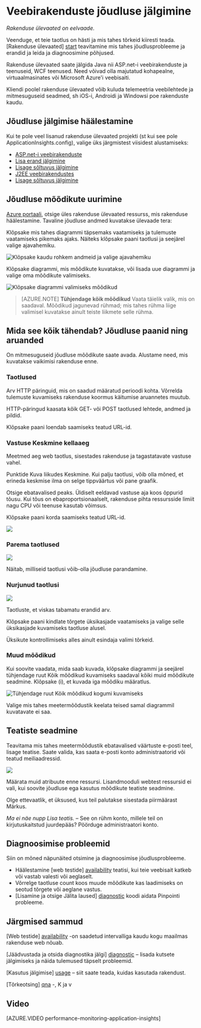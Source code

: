 <properties 
    pageTitle="Jälgida oma rakenduse seisundi ja rakenduse ülevaated kasutus" 
    description="Alustamine rakenduse ülevaated. Analüüsimine kasutus, kättesaadavus ja teie asutusesisese või Microsoft Azure'i rakenduste jõudlust." 
    services="application-insights" 
    documentationCenter=""
    authors="alancameronwills" 
    manager="douge"/>

<tags 
    ms.service="application-insights" 
    ms.workload="tbd" 
    ms.tgt_pltfrm="ibiza" 
    ms.devlang="na" 
    ms.topic="article" 
    ms.date="11/25/2015" 
    ms.author="awills"/>
 
# <a name="monitor-performance-in-web-applications"></a>Veebirakenduste jõudluse jälgimine

*Rakenduse ülevaated on eelvaade.*


Veenduge, et teie taotlus on hästi ja mis tahes tõrkeid kiiresti teada. [Rakenduse ülevaated] [ start] teavitamine mis tahes jõudlusprobleeme ja erandid ja leida ja diagnoosimine põhjused.

Rakenduse ülevaated saate jälgida Java nii ASP.net-i veebirakenduste ja teenuseid, WCF teenused. Need võivad olla majutatud kohapealne, virtuaalmasinates või Microsoft Azure'i veebisaiti. 

Kliendi poolel rakenduse ülevaated võib kuluda telemeetria veebilehtede ja mitmesuguseid seadmed, sh iOS-i, Androidi ja Windowsi poe rakenduste kaudu.


## <a name="setup"></a>Jõudluse jälgimise häälestamine

Kui te pole veel lisanud rakenduse ülevaated projekti (st kui see pole ApplicationInsights.config), valige üks järgmistest viisidest alustamiseks:

* [ASP.net-i veebirakenduste](app-insights-asp-net.md)
 * [Lisa erand jälgimine](app-insights-asp-net-exceptions.md)
 * [Lisage sõltuvus jälgimine](app-insights-monitor-performance-live-website-now.md)
* [J2EE veebirakendustes](app-insights-java-get-started.md)
 * [Lisage sõltuvus jälgimine](app-insights-java-agent.md)


## <a name="view"></a>Jõudluse mõõdikute uurimine

[Azure portaali](https://portal.azure.com), otsige üles rakenduse ülevaated ressurss, mis rakenduse häälestamine. Tavaline jõudluse andmed kuvatakse ülevaade tera:



Klõpsake mis tahes diagrammi täpsemaks vaatamiseks ja tulemuste vaatamiseks pikemaks ajaks. Näiteks klõpsake paani taotlusi ja seejärel valige ajavahemiku.


![Klõpsake kaudu rohkem andmeid ja valige ajavahemiku](./media/app-insights-web-monitor-performance/appinsights-48metrics.png)

Klõpsake diagrammi, mis mõõdikute kuvatakse, või lisada uue diagrammi ja valige oma mõõdikute valimiseks.

![Klõpsake diagrammi valimiseks mõõdikud](./media/app-insights-web-monitor-performance/appinsights-61perfchoices.png)

> [AZURE.NOTE] **Tühjendage kõik mõõdikud** Vaata täielik valik, mis on saadaval. Mõõdikud jagunevad rühmad; mis tahes rühma liige valimisel kuvatakse ainult teiste liikmete selle rühma.


## <a name="metrics"></a>Mida see kõik tähendab? Jõudluse paanid ning aruanded

On mitmesuguseid jõudluse mõõdikute saate avada. Alustame need, mis kuvatakse vaikimisi rakenduse enne.


### <a name="requests"></a>Taotlused

Arv HTTP päringuid, mis on saadud määratud perioodi kohta. Võrrelda tulemuste kuvamiseks rakenduse koormus käitumise aruannetes muutub.

HTTP-päringud kaasata kõik GET- või POST taotlused lehtede, andmed ja pildid.

Klõpsake paani loendab saamiseks teatud URL-id.

### <a name="average-response-time"></a>Vastuse Keskmine kellaaeg

Meetmed aeg web taotlus, sisestades rakenduse ja tagastatavate vastuse vahel.

Punktide Kuva liikudes Keskmine. Kui palju taotlusi, võib olla mõned, et erineda keskmise ilma on selge tippväärtus või pane graafik.

Otsige ebatavalised peaks. Üldiselt eeldavad vastuse aja koos õppurid tõusu. Kui tõus on ebaproportsionaalselt, rakenduse pihta ressursside limiit nagu CPU või teenuse kasutab võimsus.

Klõpsake paani korda saamiseks teatud URL-id.

![](./media/app-insights-web-monitor-performance/appinsights-42reqs.png)


### <a name="slowest-requests"></a>Parema taotlused

![](./media/app-insights-web-monitor-performance/appinsights-44slowest.png)

Näitab, milliseid taotlusi võib-olla jõudluse parandamine.


### <a name="failed-requests"></a>Nurjunud taotlusi

![](./media/app-insights-web-monitor-performance/appinsights-46failed.png)

Taotluste, et viskas tabamatu erandid arv.

Klõpsake paani kindlate tõrgete üksikasjade vaatamiseks ja valige selle üksikasjade kuvamiseks taotluse alusel. 

Üksikute kontrollimiseks alles ainult esindaja valimi tõrkeid.

### <a name="other-metrics"></a>Muud mõõdikud

Kui soovite vaadata, mida saab kuvada, klõpsake diagrammi ja seejärel tühjendage ruut Kõik mõõdikud kuvamiseks saadaval kõiki muid mõõdikute seadmine. Klõpsake (i), et kuvada iga mõõdiku määratlus.

![Tühjendage ruut Kõik mõõdikud kogumi kuvamiseks](./media/app-insights-web-monitor-performance/appinsights-62allchoices.png)


Valige mis tahes meetermõõdustik keelata teised samal diagrammil kuvatavate ei saa.

## <a name="set-alerts"></a>Teatiste seadmine

Teavitama mis tahes meetermõõdustik ebatavalised väärtuste e-posti teel, lisage teatise. Saate valida, kas saata e-posti konto administraatorid või teatud meiliaadressid.

![](./media/app-insights-web-monitor-performance/appinsights-413setMetricAlert.png)

Määrata muid atribuute enne ressursi. Lisandmooduli webtest ressursid ei vali, kui soovite jõudluse ega kasutus mõõdikute teatiste seadmine.

Olge ettevaatlik, et üksused, kus teil palutakse sisestada piirmäärast Märkus.

*Ma ei näe nupp Lisa teatis.* – See on rühm konto, millele teil on kirjutuskaitstud juurdepääs? Pöörduge administraatori konto.

## <a name="diagnosis"></a>Diagnoosimise probleemid

Siin on mõned näpunäited otsimine ja diagnoosimise jõudlusprobleeme.

* Häälestamine [web testide] [ availability] teatisi, kui teie veebisait katkeb või vastab valesti või aeglaselt. 
* Võrrelge taotluse count koos muude mõõdikute kas laadimiseks on seotud tõrgete või aeglane vastus.
* [Lisamine ja otsige Jälita laused] [ diagnostic] koodi aidata Pinpointi probleeme.

## <a name="next"></a>Järgmised sammud

[Web testide] [ availability] -on saadetud intervalliga kaudu kogu maailmas rakenduse web nõuab.

[Jäädvustada ja otsida diagnostika jälgi] [ diagnostic] – lisada kutsete jälgimiseks ja näida tulemused täpselt probleemid.

[Kasutus jälgimise] [ usage] – siit saate teada, kuidas kasutada rakendust.

[Tõrkeotsing] [ qna] -, K ja v

## <a name="video"></a>Video

[AZURE.VIDEO performance-monitoring-application-insights]

<!--Link references-->

[availability]: app-insights-monitor-web-app-availability.md
[diagnostic]: app-insights-diagnostic-search.md
[greenbrown]: app-insights-asp-net.md
[qna]: app-insights-troubleshoot-faq.md
[redfield]: app-insights-monitor-performance-live-website-now.md
[start]: app-insights-overview.md
[usage]: app-insights-web-track-usage.md

 
